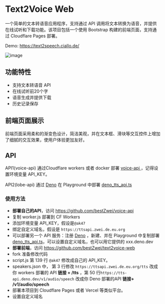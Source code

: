 # Text2Voice Web

一个简单的文本转语音应用程序，支持通过 API 调用将文本转换为语音，并提供在线试听和下载功能。该项目包括一个使用 Bootstrap 构建的前端页面，支持通过 Cloudflare Pages 部署。

Demo: https://text2speech.ciallo.de/

![image](https://i0.img2ipfs.com/ipfs/QmQosWR2Nc84DPQNUj3VfJcjmuZowSYYU4gm7sMBtG5oNi)

## 功能特性

- 支持文本转语音 API
- 在线试听前20个字
- 语音生成并提供下载
- 历史记录保存

## 前端页面展示

前端页面采用柔和的渐变色设计，简洁美观，并在文本框、滑块等交互控件上增加了细腻的交互效果，使用户体验更加友好。

## API

API1(voice-api) 通过Cloudflare workers 或者 docker 部署 [voice-api ](https://github.com/bestZwei/voice-api/blob/main/worker.js)，记得设置环境变量 API_KEY。

API2(lobe-api) 通过 [Deno](https://dash.deno.com/) 在 Playground 中部署 [deno_tts_api.ts](https://github.com/bestZwei/voice-api/blob/main/deno_tts_api.ts)

### 使用方法

+ **部署自己的API**，访问 https://github.com/bestZwei/voice-api
+ 复制 worker.js 部署到 CF Workers
+ 添加环境变量 API_KEY，假设是`@ak47`
+ 绑定自定义域名，假设是  `https://ttsapi.zwei.de.eu.org`
+ 可以部署另一个 API 服务：注册 [Deno](https://dash.deno.com/) ，新建、并在 Playground 中复制部署 [deno_tts_api.ts](https://github.com/bestZwei/voice-api/blob/main/deno_tts_api.ts)，可以设置自定义域名，也可以用它提供的 xxx.deno.dev
+ **部署前端**，访问 https://github.com/bestZwei/text2voice-web
+ fork 准备修改代码
+ script.js 第 139 行 `@ak47` 修改成自己的 API_KEY。
+ speakers.json 中， 第 3 行修改 `https://ttsapi.zwei.de.eu.org/tts` 改成你 workers 部署的 API **链接 + /tts** ，第 50 行`https://tts-api.deno.dev/v1/audio/speech` 改成你 Deno 部署的API **链接+ /v1/audio/speech**
+ 部署本项目到 Cloudflare Pages 或者 Vercel 等类似平台。
+ 设置自定义域名
